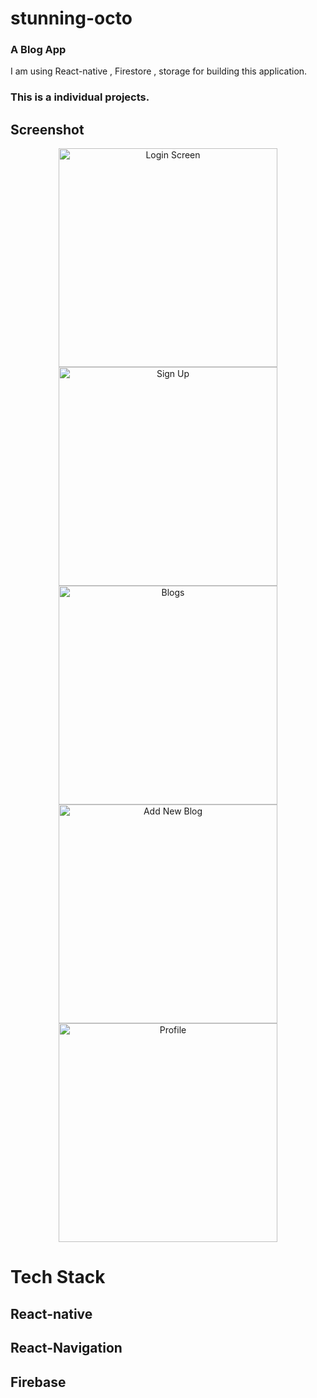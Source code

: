 # stunning-octo
### A Blog App
I am using React-native , Firestore , storage for building this application. 
### This is a individual projects.
## Screenshot
<p align="center" >
  <img src="https://user-images.githubusercontent.com/108892061/221830569-852c20cf-c293-492e-a75b-e6197f0a9dbd.png" width="350" title="Login Screen">
    <img src="https://user-images.githubusercontent.com/108892061/221831676-b3f56e5a-a8bf-4d30-831d-999cee36095d.png" width="350" title="Sign Up">
      <img src="https://user-images.githubusercontent.com/108892061/221831821-eea765f1-f382-4db9-b178-19d606788357.png" width="350" title="Blogs">
        <img src="https://user-images.githubusercontent.com/108892061/221832052-ecbc6533-b1b9-427f-b068-39357802d326.png" width="350" title="Add New Blog">
          <img src="https://user-images.githubusercontent.com/108892061/221832186-3788373a-222a-4b72-ac90-a84f1791d583.png" width="350" title="Profile">
 
</p>

# Tech Stack 
## React-native 
## React-Navigation
## Firebase



